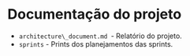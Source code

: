 # Documentação do projeto

* `architecture\_document.md `- Relatório do projeto.
* `sprints` - Prints dos planejamentos das sprints.
